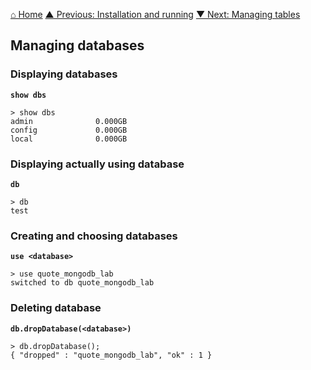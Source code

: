 [⌂ Home](../../README.md)
[▲ Previous: Installation and running](installation_and_running.md)
[▼ Next: Managing tables](managing_tables.md)

## Managing databases

### Displaying databases

**`show dbs`**

```
> show dbs
admin              0.000GB
config             0.000GB
local              0.000GB
```

### Displaying actually using database

**`db`**

```
> db
test
```

### Creating and choosing databases

**`use <database>`**

```
> use quote_mongodb_lab
switched to db quote_mongodb_lab
```

### Deleting database

**`db.dropDatabase(<database>)`**

```
> db.dropDatabase();
{ "dropped" : "quote_mongodb_lab", "ok" : 1 }
```
